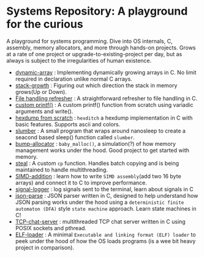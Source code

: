 # Systems Repository: A playground for the curious

A playground for systems programming. Dive into OS internals, C, assembly, memory allocators, and more through hands-on projects.
Grows at a rate of one project or upgrade-to-existing-project per day, but as always is subject to the irregularities of human existence. 

- [dynamic-array](./dynamic-array/) : Implementing dynamically growing arrays in C. No limit required in declaration unlike normal C arrays.
- [stack-growth](./stack-growth/) : Figuring out which direction the stack in memory grows(Up or Down).
- [File handling refresher](./FileHandling/) : A straightforward refresher to file handling in C.
- [custom printf()](./custom-printf/) : A custom printf() function from scratch using variadic arguments and write().
- [hexdump from scratch](./hexdump-II/) : `hexditch` a hexdump implementation in C with basic features. Supports ascii and colors.
- [slumber](./slumber/) : A small program that wraps around nanosleep to create a seacond based sleep() function called `slumber`.
- [bump-allocator](./baby_malloc/) :  `baby_malloc()`, a simulation(?) of how memory management works under the hood. Good project to get started with memory. 
- [steal](./steal/) : A custom `cp` function. Handles batch copying and is being maintained to handle multithreading.
- [SIMD-addition](./SIMD-addition/) : learn how to write `SIMD assembly`(add two 16 byte arrays) and connect it to C to improve performance.
- [signal-logger](./signal-logger/) : log signals sent to the terminal, learn about signals in C
- [json-parse](./json-parser/) : JSON parser written in C, designed to help understand how JSON parsing works under the hood using a `deterministic finite automaton (DFA)` style `state machine` approach. Learn state machines in C!
- [TCP-chat-server](./TCP-chat-server/) : multithreaded TCP chat server written in C using POSIX sockets and pthread.
- [ELF-loader](./ELF-loader/) : A minimal `Executable and linking format (ELF) loader` to peek under the hood of how the OS loads programs (is a wee bit heavy project in comparison).